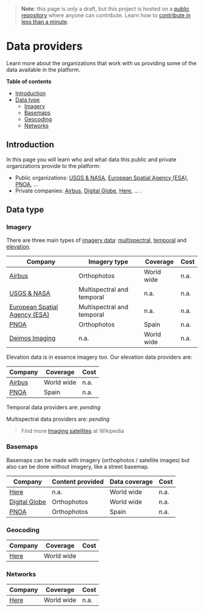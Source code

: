 > **Note**: this page is only a draft, but this project is hosted on a [public repository](https://github.com/hhkaos/awesome-arcgis) where anyone can contribute. Learn how to [contribute in less than a minute](https://github.com/hhkaos/awesome-arcgis/blob/master/CONTRIBUTING.md#contributions).

# Data providers

Learn more about the organizations that work with us providing some of the data available in the platform.

<!-- START doctoc generated TOC please keep comment here to allow auto update -->
<!-- DON'T EDIT THIS SECTION, INSTEAD RE-RUN doctoc TO UPDATE -->
**Table of contents**

- [Introduction](#introduction)
- [Data type](#data-type)
  - [Imagery](#imagery)
  - [Basemaps](#basemaps)
  - [Geocoding](#geocoding)
  - [Networks](#networks)

<!-- END doctoc generated TOC please keep comment here to allow auto update -->

## Introduction

In this page you will learn who and what data this public and private organizations provide to the platform:

* Public organizations: [USGS & NASA](./usgs-nasa/README.md), [European Spatial Agency (ESA)](./esa/README.md), [PNOA](./pnoa/README.md), ...
* Private companies: [Airbus](./airbus/README.md), [Digital Globe](./digital-globe/README.md), [Here](./here/README.md), ... .

## Data type

### Imagery

There are three main types of [imagery data](../../../esri/business-trends/data-management/imagery-data/README.md): [multispectral](../../../esri/business-trends/data-management/imagery-data/multispectral-image/README.md), [temporal](../../../esri/business-trends/data-management/imagery-data/temporal/README.md) and [elevation](../../../esri/business-trends/data-management/imagery-data/elevation/README.md).

|Company|Imagery type|Coverage|Cost|
|---|---|---|---|
|[Airbus](./airbus/README.md)|Orthophotos|World wide|n.a.
|[USGS & NASA](./usgs-nasa/README.md)|Multispectral and temporal|n.a.|n.a.
|[European Spatial Agency (ESA)](./esa/README.md)| Multispectral and temporal|n.a.|n.a.
|[PNOA](./pnoa/README.md)|Orthophotos|Spain|n.a.
|[Deimos Imaging](./deimos-imaging/README.md)|n.a.|World wide|n.a.

Elevation data is in essence imagery too. Our elevation data providers are:

|Company|Coverage|Cost
|---|---|---|
|[Airbus](./airbus/README.md)|World wide|n.a.
|[PNOA](./pnoa/README.md)|Spain|n.a.

Temporal data providers are: *pending*

Multispectral data providers are: *pending*

> Find more [Imaging satellites](https://en.wikipedia.org/wiki/Satellite_imagery#Imaging_satellites) at Wikipedia

### Basemaps

Basemaps can be made with imagery (orthophotos / satellite images) but also can be done without imagery, like a street basemap.

|Company|Content provided|Data coverage|Cost
|---|---|---|---|
|[Here](./here/README.md)|n.a.|World wide|n.a.
|[Digital Globe](./digital-globe/README.md)|Orthophotos|World wide|n.a.
|[PNOA](./pnoa/README.md)|Orthophotos|Spain|n.a.

### Geocoding

|Company|Coverage|Cost|
|---|---|---|
|[Here](./here/README.md)|World wide

### Networks

|Company|Coverage|Cost
|---|---|---|
|[Here](./here/README.md)|World wide|n.a.
